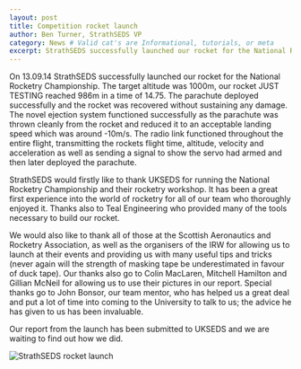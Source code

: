 ```yaml
---
layout: post
title: Competition rocket launch
author: Ben Turner, StrathSEDS VP
category: News # Valid cat's are Informational, tutorials, or meta
excerpt: StrathSEDS successfully launched our rocket for the National Rocketry Championship.
---
```


On 13.09.14 StrathSEDS successfully launched our rocket for the National Rocketry Championship.  The target altitude was 1000m, our rocket JUST TESTING reached 986m in a time of 14.75.  The parachute deployed successfully and the rocket was recovered without sustaining any damage.  The novel ejection system functioned successfully as the parachute was thrown cleanly from the rocket and reduced it to an acceptable landing speed which was around -10m/s.  The radio link functioned throughout the entire flight, transmitting the rockets flight time, altitude, velocity and acceleration as well as sending a signal to show the servo had armed and then later deployed the parachute.  

StrathSEDS would firstly like to thank UKSEDS for running the National Rocketry Championship and their rocketry workshop.  It has been a great first experience into the world of rocketry for all of our team who thoroughly enjoyed it.  Thanks also to Teal Engineering who provided many of the tools necessary to build our rocket.  

We would also like to thank all of those at the Scottish Aeronautics and Rocketry Association, as well as the organisers of the IRW for allowing us to launch at their events and providing us with many useful tips and tricks (never again will the strength of masking tape be underestimated in favour of duck tape).  Our thanks also go to Colin MacLaren, Mitchell Hamilton and Gillian McNeil for allowing us to use their pictures in our report.  Special thanks go to John Bonsor, our team mentor, who has helped us a great deal and put a lot of time into coming to the University to talk to us; the advice he has given to us has been invaluable.  

Our report from the launch has been submitted to UKSEDS and we are waiting to find out how we did.  

![StrathSEDS rocket launch]({{site.staticurl}}/images/posts/strathseds-competition-rocket-launch.jpg "StrathSEDS rocket majestically launches!")
